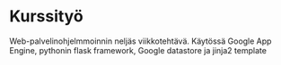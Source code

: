 # Kurssityö
Web-palvelinohjelmmoinnin neljäs viikkotehtävä. Käytössä Google App Engine, pythonin flask framework, Google datastore ja jinja2 template